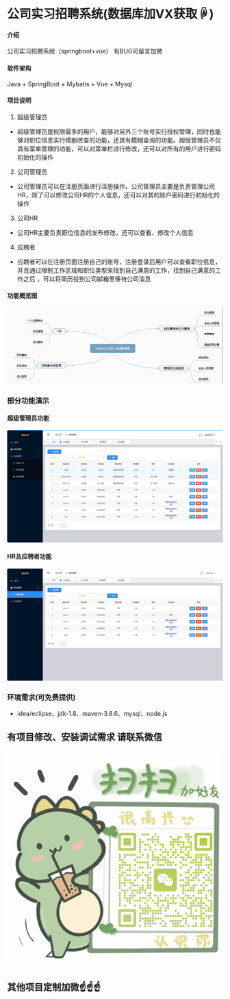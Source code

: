 # 公司实习招聘系统(数据库加VX获取☟)

#### 介绍
公司实习招聘系统（springboot+vue）
有BUG可留言加微

#### 软件架构
Java + SpringBoot + Mybatis + Vue + Mysql


#### 项目说明

1.  超级管理员
- 超级管理员是权限最多的用户，能够对另外三个账号实行授权管理，同时也能够对职位信息实行增删改查的功能，还具有模糊查询的功能。超级管理员不仅具有菜单管理的功能，可以对菜单栏进行修改，还可以对所有的用户进行密码初始化的操作
2.  公司管理员
- 公司管理员可以在注册页面进行注册操作。公司管理员主要是负责管理公司HR，除了可以修改公司HR的个人信息，还可以对其的账户密码进行初始化的操作
3.  公司HR
- 公司HR主要负责职位信息的发布修改，还可以查看、修改个人信息
4.  应聘者
- 应聘者可以在注册页面注册自己的账号，注册登录后用户可以查看职位信息，并且通过限制工作区域和职位类型来找到自己满意的工作，找到自己满意的工作之后 ，可以将简历投到公司邮箱里等待公司消息

#### 功能概览图
![输入图片说明](photo/%E5%8A%9F%E8%83%BD%E5%9B%BE.png)

### 部分功能演示

#### 超级管理员功能
![输入图片说明](photo/%E8%B6%85%E7%BA%A7%E7%AE%A1%E7%90%86%E5%91%98%E5%8A%9F%E8%83%BD.gif)

#### HR及应聘者功能
![输入图片说明](photo/HR%E5%8F%8A%E5%BA%94%E8%81%98%E8%80%85%E5%8A%9F%E8%83%BD.gif)


### 环境需求(可免费提供)
- idea/eclipse、jdk-1.8、maven-3.8.6、mysql、node.js


## 有项目修改、安装调试需求 请联系微信
![输入图片说明](photo/0-WeChat.png)

## 其他项目定制加微☝☝☝

